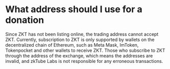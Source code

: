 # What address should I use for a donation

Since ZKT has not been listing online, the trading address cannot accept ZKT. Currently, subscription to ZKT is only supported by wallets on the decentralized chain of Ethereum, such as Meta Mask, ImToken, Tokenpocket and other wallets to receive ZKT. Those who subscribe to ZKT through the address of the exchange, which means the addresses are invalid, and zkTube Labs is not responsible for any erroneous transactions.
